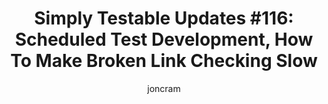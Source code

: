 ---
title: "Simply Testable Updates #116: Scheduled Test Development, How To Make Broken Link Checking Slow"
author: joncram
newsletter_meta:
    issue_number: 116th
    url: https://us5.campaign-archive1.com/?u=ac75e33d993d2b502e333ddd0&amp;id=9092b969d4
    highlights:
      - <a href="https://us5.campaign-archive1.com/?u=ac75e33d993d2b502e333ddd0&amp;id=9092b969d4#scheduled-test-development">Scheduled Test Development</a>
      - <a href="https://us5.campaign-archive1.com/?u=ac75e33d993d2b502e333ddd0&amp;id=9092b969d4#how-to-make-broken-link-checking-slow">How To Make Broken Link Checking Slow</a>
    closing_sentence: Expect the next newsletter in a week from now on 18 March 2015
---